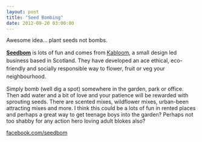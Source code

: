```yaml
---
layout: post
title: "Seed Bombing"
date: 2012-09-20 03:00:00
---
```


Awesome idea... plant seeds not bombs. 

<a href="https://www.facebook.com/seedbom" style="line-height: 1.5;" target="_blank"><b>Seedbom</b></a><span style="line-height: 1.5;"> is lots of fun and comes from </span><a href="http://www.kabloomshop.co.uk/" style="line-height: 1.5;" target="_blank">Kabloom</a><span style="line-height: 1.5;">, a small design led business based in Scotland. They have developed an ace ethical, eco-friendly and socially responsible way to flower, fruit or veg your neighbourhood.</span>

Simply bomb (well dig a spot) somewhere in the garden, park or office. Then add water and a bit of love and your patience will be rewarded with sprouting seeds. There are scented mixes, wildflower mixes, urban-been attracting mixes and more. I think this could be a lots of fun in rented places and perhaps a great way to get teenage boys into the garden? Perhaps not too shabby for any action hero loving adult blokes also?

[facebook.com/seedbom][1]

 [1]: https://www.facebook.com/seedbom